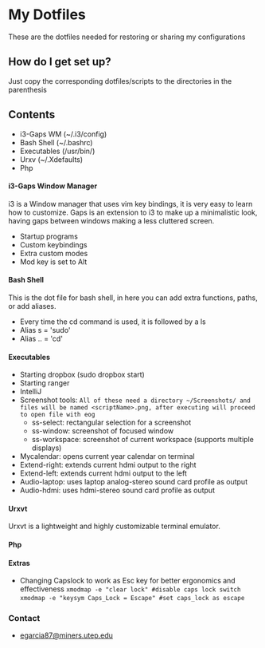 # My Dotfiles #

These are the dotfiles needed for restoring or sharing my configurations

## How do I get set up? ##

Just copy the corresponding dotfiles/scripts to the directories in the parenthesis 

## Contents ##

* i3-Gaps WM (~/.i3/config)
* Bash Shell (~/.bashrc)
* Executables (/usr/bin/)
* Urxv (~/.Xdefaults)
* Php 

#### i3-Gaps Window Manager ####
i3 is a Window manager that uses vim key bindings, it is very easy to learn how to customize. Gaps is an extension to i3 to make up a minimalistic look, having gaps between windows making a less cluttered screen.

* Startup programs
* Custom keybindings
* Extra custom modes
* Mod key is set to Alt

#### Bash Shell ####

This is the dot file for bash shell, in here you can add extra functions, paths, or add aliases.

* Every time the cd command is used, it is followed by a ls
* Alias s = 'sudo' 
* Alias .. = 'cd' 

#### Executables ####

* Starting dropbox (sudo dropbox start)
* Starting ranger 
* IntelliJ
* Screenshot tools: 
`All of these need a directory ~/Screenshots/ and files will be named <scriptName>.png, after executing will proceed to open file with eog`
    * ss-select: rectangular selection for a screenshot
    * ss-window: screenshot of focused window
    * ss-workspace: screenshot of current workspace (supports multiple displays)
* Mycalendar: opens current year calendar on terminal
* Extend-right: extends current hdmi output to the right
* Extend-left: extends current hdmi output to the left
* Audio-laptop: uses laptop analog-stereo sound card profile as output
* Audio-hdmi: uses hdmi-stereo sound card profile as output
#### Urxvt ####

Urxvt is a lightweight and highly customizable terminal emulator.

#### Php ####

#### Extras ####

* Changing Capslock to work as Esc key for better ergonomics and effectiveness
`xmodmap -e "clear lock" #disable caps lock switch`
`xmodmap -e "keysym Caps_Lock = Escape" #set caps_lock as escape`

### Contact ###

* egarcia87@miners.utep.edu